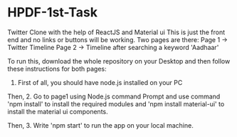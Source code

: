 # HPDF-1st-Task
Twitter Clone with the help of ReactJS and Material ui
This is just the front end and no links or buttons will be working.
Two pages are there:
Page 1 -> Twitter Timeline
Page 2 -> Timeline after searching a keyword 'Aadhaar'

To run this, download the whole repository on your Desktop and then follow these instructions for both pages:
1. First of all, you should have node.js installed on your PC

Then,
2. Go to page1 using Node.js command Prompt and use command 'npm install' to install the required modules and 'npm install material-ui' to install the material ui components.

Then,
3. Write 'npm start' to run the app on your local machine.

